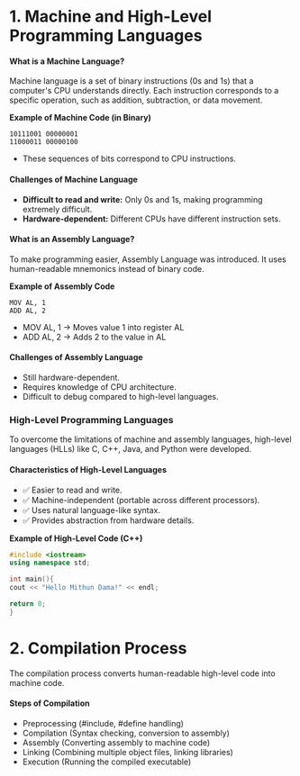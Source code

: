 # 1. Machine and High-Level Programming Languages
#### What is a Machine Language?
Machine language is a set of binary instructions (0s and 1s) that a computer's CPU understands directly. Each instruction corresponds to a specific operation, such as addition, subtraction, or data movement.

**Example of Machine Code (in Binary)**
```
10111001 00000001
11000011 00000100

```
- These sequences of bits correspond to CPU instructions.

#### Challenges of Machine Language
- **Difficult to read and write:** Only 0s and 1s, making programming extremely difficult.
- **Hardware-dependent:** Different CPUs have different instruction sets.

#### What is an Assembly Language?
To make programming easier, Assembly Language was introduced. It uses human-readable mnemonics instead of binary code.

**Example of Assembly Code**
```
MOV AL, 1
ADD AL, 2

```
- MOV AL, 1 → Moves value 1 into register AL
- ADD AL, 2 → Adds 2 to the value in AL

#### Challenges of Assembly Language
- Still hardware-dependent.
- Requires knowledge of CPU architecture.
- Difficult to debug compared to high-level languages.

### High-Level Programming Languages
To overcome the limitations of machine and assembly languages, high-level languages (HLLs) like C, C++, Java, and Python were developed.

#### Characteristics of High-Level Languages
- ✅ Easier to read and write.
- ✅ Machine-independent (portable across different processors).
- ✅ Uses natural language-like syntax.
- ✅ Provides abstraction from hardware details.

**Example of High-Level Code (C++)**
```cpp
#include <iostream>
using namespace std;

int main(){
cout << "Hello Mithun Dama!" << endl;

return 0;
}

```

# 2. Compilation Process
The compilation process converts human-readable high-level code into machine code.

#### Steps of Compilation
- Preprocessing (#include, #define handling)
- Compilation (Syntax checking, conversion to assembly)
- Assembly (Converting assembly to machine code)
- Linking (Combining multiple object files, linking libraries)
- Execution (Running the compiled executable)

